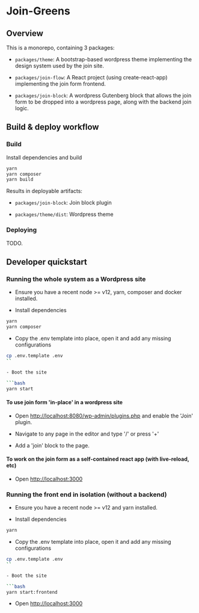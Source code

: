 # Join-Greens

## Overview

This is a monorepo, containing 3 packages:

- `packages/theme`: A bootstrap-based wordpress theme implementing the design system used by the join site.

- `packages/join-flow`: A React project (using create-react-app) implementing the join form frontend.

- `packages/join-block`: A wordpress Gutenberg block that allows the join form to be dropped into a wordpress page, along with the backend join logic.

## Build & deploy workflow

### Build

Install dependencies and build

```bash
yarn
yarn composer
yarn build
```

Results in deployable artifacts:

- `packages/join-block`: Join block plugin

- `packages/theme/dist`: Wordpress theme

### Deploying

TODO.

## Developer quickstart

### Running the whole system as a Wordpress site

- Ensure you have a recent node >= v12, yarn, composer and docker installed.

- Install dependencies

```bash
yarn
yarn composer
```

- Copy the .env template into place, open it and add any missing configurations

```bash
cp .env.template .env
``

- Boot the site

```bash
yarn start
```

#### To use join form 'in-place' in a wordpress site

- Open <http://localhost:8080/wp-admin/plugins.php> and enable the 'Join' plugin.

- Navigate to any page in the editor and type '/' or press '+'

- Add a 'join' block to the page.

#### To work on the join form as a self-contained react app (with live-reload, etc)

- Open <http://localhost:3000>

### Running the front end in isolation (without a backend)

- Ensure you have a recent node >= v12 and yarn installed.

- Install dependencies

```bash
yarn
```

- Copy the .env template into place, open it and add any missing configurations

```bash
cp .env.template .env
``

- Boot the site

```bash
yarn start:frontend
```

- Open <http://localhost:3000>
